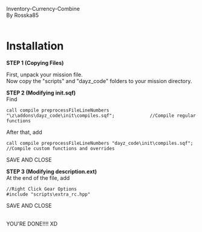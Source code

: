 Inventory-Currency-Combine<br>
By Rosska85<br><br>

Installation
============

**STEP 1 (Copying Files)**

First, unpack your mission file.<br>
Now copy the "scripts" and "dayz_code" folders to your mission directory.<br>

**STEP 2 (Modifying init.sqf)**<br>
Find
	
	call compile preprocessFileLineNumbers "\z\addons\dayz_code\init\compiles.sqf";				//Compile regular functions
	
After that, add
	
	call compile preprocessFileLineNumbers "dayz_code\init\compiles.sqf";						//Compile custom functions and overrides

SAVE AND CLOSE<br>
	
**STEP 3 (Modifying description.ext)**<br>
At the end of the file, add

	//Right Click Gear Options
	#include "scripts\extra_rc.hpp"

SAVE AND CLOSE<br><br>

YOU'RE DONE!!!! XD